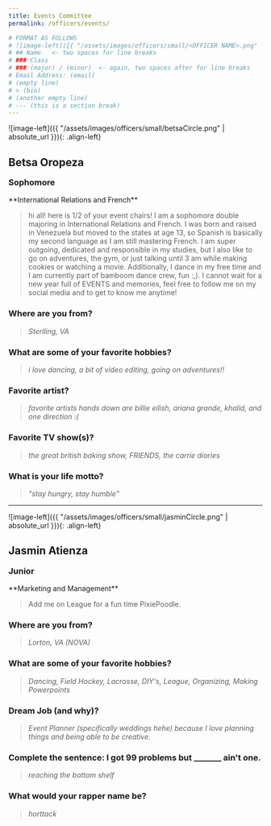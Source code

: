```yaml
---
title: Events Committee
permalink: /officers/events/

# FORMAT AS FOLLOWS
# ![image-left]({{ "/assets/images/officers/small/<OFFICER NAME>.png" | absolute_url }}){: .align-left}
# ## Name   <- two spaces for line breaks
# ### Class
# ### (major) / (minor)  <- again, two spaces after for line breaks
# Email Address: (email)
# (empty line)
# > (bio)
# (another empty line)
# --- (this is a section break)
---
```


![image-left]({{ "/assets/images/officers/small/betsaCircle.png" | absolute_url }}){: .align-left}
## Betsa Oropeza
<p style="margin-bottom: 0.45em; padding: 0">
<a href="https://www.instagram.com/betsabeeeth/" style="margin: 0; padding: 0"><i class="fa fa-2x fa-fw fa-instagram" style="color: #494e48"></i></a>
<a href="mailto:betsabethoropeza@vt.edu" style="margin: 0; padding: 0"><i class="fa fa-2x fa-fw fa-envelope" style="color: #494e48"></i></a></p>
<h3 style="margin-top: 0">Sophomore</h3>
**International Relations and French**  

>hi all! here is 1/2 of your event chairs! I am a sophomore double majoring in International Relations and French. I was born and raised in Venezuela but moved to the states at age 13, so Spanish is basically my second language as I am still mastering French. I am super outgoing, dedicated and responsible in my studies, but I also like to go on adventures, the gym, or just talking until 3 am while making cookies or watching a movie. Additionally, I dance in my free time and I am currently part of bamboom dance crew, fun :,). I cannot wait for a new year full of EVENTS and memories, feel free to follow me on my social media and to get to know me anytime!

### **Where are you from?**
> *Sterlling, VA*

### **What are some of your favorite hobbies?**

> *i love dancing, a bit of video editing, going on adventures!!*

### **Favorite artist?**

> *favorite artists hands down are billie eilish, ariana grande, khalid, and one direction :(*

### **Favorite TV show(s)?**

> *the great british baking show, FRIENDS, the carrie diaries*

### **What is your life motto?**

> *"stay hungry, stay humble"*

---

![image-left]({{ "/assets/images/officers/small/jasminCircle.png" | absolute_url }}){: .align-left}
## Jasmin Atienza
<p style="margin-bottom: 0.45em; padding: 0"><a href="https://twitter.com/jasmin_net" style="color: #494e48"><i class="fa fa-2x fa-fw fa-twitter"></i></a>
<a href="https://www.instagram.com/jasminatienza_/" style="margin: 0; padding: 0"><i class="fa fa-2x fa-fw fa-instagram" style="color: #494e48"></i></a>
<a href="mailto:jasmina@vt.edu" style="margin: 0; padding: 0"><i class="fa fa-2x fa-fw fa-envelope" style="color: #494e48"></i></a></p>
<h3 style="margin-top: 0">Junior</h3>
**Marketing and Management**  

> Add me on League for a fun time PixiePoodle.

### **Where are you from?**
> *Lorton, VA (NOVA)*

### **What are some of your favorite hobbies?**

> *Dancing, Field Hockey, Lacrosse, DIY's, League, Organizing, Making Powerpoints*

### **Dream Job (and why)?**

> *Event Planner (specifically weddings hehe) because I love planning things and being able to be creative.*

### **Complete the sentence: I got 99 problems but _______ ain't one.**

> *reaching the bottom shelf*

### **What would your rapper name be?**

> *$hort$tack*
